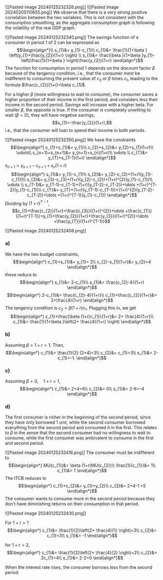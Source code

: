 ![[Pasted image 20240125232326.png]]
![[Pasted image 20240205110655.png]]
We observe that there is a very strong positive correlation between the two variables. This is not consistent with the consumption smoothing, as the aggregate consumption graph is following the volatility of the real GDP graph.


![[Pasted image 20240125232340.png]]
The savings function of a consumer in period 1 of 2 can be expressed as
$$\begin{align*}\\
s_{1}&= y_{1}-c_{1}\\
	c_{1}&= \frac{1}{1+\beta } \left(y_{1}+\frac{y_{2}}{1+r} \right)
\\
s_{1}&= \frac{\beta }{1+\beta }y_{1}- \left(\frac{1}{1+\beta } \right)\frac{y_{2}}{1+r}
\end{align*}$$
The function for consumption in period 1 depends on the discount factor $\beta$ because of the tangency condition, i.e., that the consumer mest be indifferent to consuming the present value of $c_{2}$ or $\beta$ times $c_{1}$, leading to the formula $\frac{c_{2}}{1+r}=\beta c_{1}$.

For a higher $\beta$ (more willingness to wait to consume), the consumer saves a higher proportion of their income in the first period, and considers less their income in the second period. Savings will increase with a higher beta.
For smaller $\beta$, the opposite is true. If the consumer is completely unwilling to wait ($\beta =0$), they will have negative savings,
$$s_{1}=-\frac{y_{2}}{1+r},$$
i.e., that the consumer will loan to spend their income in both periods.

![[Pasted image 20240125232350.png]]
We have the constraints
$$\begin{align*}
c_{1}+s_{1}&= y_{1}\\
c_{2}+s_{2}&= y_{2}+s_{1}(1+r)\\
\vdots\\
c_{n+1}+s_{n+1}&= y_{n+1}+s_{n}(1+r)\\
\vdots \\
c_{T}&= y_{T}+s_{T-1}(1+r)
\end{align*}$$
$s_{n+1}=y_{n+1}-c_{n+1}+s_{n}(1+r)$
$$\begin{align*}
s_{1}&= y_{1}-c_{1}\\
s_{2}&= y_{2}-c_{2}+(1+r)(y_{1}-c_{1})\\
s_{3}&= y_{3}-c_{3}+(1+r)(y_{2}-c_{2})+(1+r)^{2}(y_{1}-c_{1})\\
\vdots \\
s_{T-1}&= y_{T-1}-c_{T-1}+(1+r)(y_{T-2}-c_{T-2})+\dots +(1+r)^{T-2}(y_{1}-c_{1})\\
c_{T}&= y_{T}+(1+r)(y_{T-1}-c_{T-1})+(1+r)^{2}(y_{T-2}-c_{T-2})+\dots +(1+r)^{T-1}(y_{1}-c_{1})
\end{align*}$$
Dividing by $(1+r)^{T-1}$,
$$c_{1}+\frac{c_{2}}{1+r}+\frac{c_{3}}{(1+r)^{2}}+\dots +\frac{c_{T}}{(1+r)^{T-1}}=y_{1}+\frac{y_{2}}{1+r}+\frac{y_{3}}{(1+r)^{2}}+\dots +\frac{y_{T}}{(1+r)^{T-1}}$$


![[Pasted image 20240125232408.png]]
### a)
We have the two budget constraints,
$$\begin{align*}
c_{1}+s_{1}&= y_{1}= 2\\
c_{2}-s_{1}(1+r)&= y_{2}=4
\end{align*}$$
these reduce to
$$\begin{align*}
s_{1}&= 2-c_{1}\\
s_{1}&= \frac{c_{2}-4}{1+r}
\end{align*}$$
$$\begin{align*}
2-c_{1}&= \frac{c_{2}-4}{1+r}\\
c_{1}+\frac{c_{2}}{1+r}&= 2+\frac{4}{1+r}
\end{align*}$$
The tangency condition is $c_{2}=\beta (1+r)c_{1}$. Plugging this in, we get
$$\begin{align*}
c_{1}+\frac{\beta (1+r)c_{1}}{1+r}&= 2+ \frac{4}{1+r}\\
c_{1}&= \frac{1}{1+\beta }\left(2+ \frac{4}{1+r} \right)
\end{align*}$$
### b)
Assuming $\beta =1+r=1$. Then,
$$\begin{align*}
c_{1}&= \frac{1}{2} (2+4)=3\\
c_{2}&= c_{1}=3\\
s_{1}&= 2-c_{1}=-1.
\end{align*}$$
### c) 
Assuming $\beta =0, \quad 1+r=1$,
$$\begin{align*}
c_{1}&= 2+4=6\\
c_{2}&= 0\\
s_{1}&= 2-6=-4
\end{align*}$$

### d)
The first consumer is richer in the beginning of the second period, since they have only borrowed 1 unit, while the second consumer borrowed everything from the second period and consumed it in the first. This relates to $\beta$ in the sense that the second consumer had no willingness to wait to consume, while the first consumer was ambivalent to consume in the first and second period.


![[Pasted image 20240125232416.png]]
The consumer must be indifferent to 
$$\begin{align*}
MU(c_{1})&= \beta (1+r)MU(c_{2})\\
\frac{1}{c_{1}}&= 1\\
c_{1}&= 1
\end{align*}$$
The ITCB reduces to
$$\begin{align*}
c_{1}+c_{2}&= y_{1}+y_{2}\\
c_{2}&= 2+4-1 =5
\end{align*}$$
The consumer wants to consume more in the second period because they don't have diminishing returns on their consumption in that period.

![[Pasted image 20240125232430.png]]

For $1+r=1$
$$\begin{align*}
	c_{1}&= \frac{1}{2}\left(2+ \frac{4}{1} \right)=3\\
c_{2}&= c_{1}=3\\
s_{1}&= -1
\end{align*}$$

for $1+r=2$,
$$\begin{align*}
	c_{1}&= \frac{1}{2}\left(2+ \frac{4}{2} \right)=2\\
c_{2}&= 2c_{1}=4\\
s_{1}&= 2-2=0
\end{align*}$$

When the interest rate rises, the consumer borrows less from the second period.